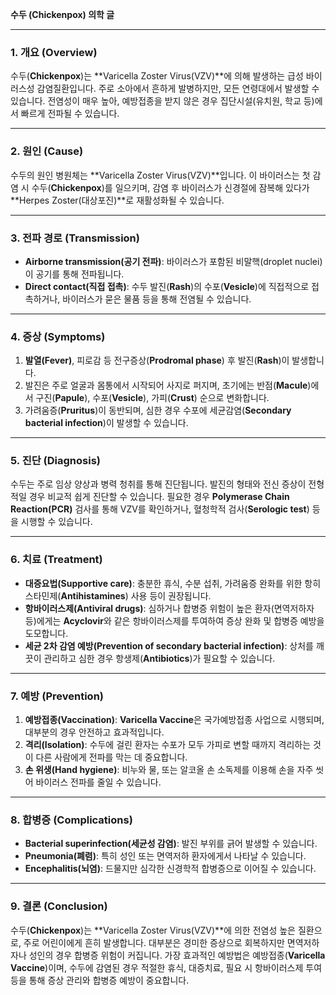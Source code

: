 **수두 (Chickenpox) 의학 글**

---

### 1. 개요 (Overview)
수두(**Chickenpox**)는 **Varicella Zoster Virus(VZV)**에 의해 발생하는 급성 바이러스성 감염질환입니다. 주로 소아에서 흔하게 발병하지만, 모든 연령대에서 발생할 수 있습니다. 전염성이 매우 높아, 예방접종을 받지 않은 경우 집단시설(유치원, 학교 등)에서 빠르게 전파될 수 있습니다.

---

### 2. 원인 (Cause)
수두의 원인 병원체는 **Varicella Zoster Virus(VZV)**입니다. 이 바이러스는 첫 감염 시 수두(**Chickenpox**)를 일으키며, 감염 후 바이러스가 신경절에 잠복해 있다가 **Herpes Zoster(대상포진)**로 재활성화될 수 있습니다.

---

### 3. 전파 경로 (Transmission)
- **Airborne transmission(공기 전파)**: 바이러스가 포함된 비말핵(droplet nuclei)이 공기를 통해 전파됩니다.
- **Direct contact(직접 접촉)**: 수두 발진(**Rash**)의 수포(**Vesicle**)에 직접적으로 접촉하거나, 바이러스가 묻은 물품 등을 통해 전염될 수 있습니다.

---

### 4. 증상 (Symptoms)
1. **발열(Fever)**, 피로감 등 전구증상(**Prodromal phase**) 후 발진(**Rash**)이 발생합니다.  
2. 발진은 주로 얼굴과 몸통에서 시작되어 사지로 퍼지며, 초기에는 반점(**Macule**)에서 구진(**Papule**), 수포(**Vesicle**), 가피(**Crust**) 순으로 변화합니다.  
3. 가려움증(**Pruritus**)이 동반되며, 심한 경우 수포에 세균감염(**Secondary bacterial infection**)이 발생할 수 있습니다.

---

### 5. 진단 (Diagnosis)
수두는 주로 임상 양상과 병력 청취를 통해 진단됩니다. 발진의 형태와 전신 증상이 전형적일 경우 비교적 쉽게 진단할 수 있습니다. 필요한 경우 **Polymerase Chain Reaction(PCR)** 검사를 통해 VZV를 확인하거나, 혈청학적 검사(**Serologic test**) 등을 시행할 수 있습니다.

---

### 6. 치료 (Treatment)
- **대증요법(Supportive care)**: 충분한 휴식, 수분 섭취, 가려움증 완화를 위한 항히스타민제(**Antihistamines**) 사용 등이 권장됩니다.  
- **항바이러스제(Antiviral drugs)**: 심하거나 합병증 위험이 높은 환자(면역저하자 등)에게는 **Acyclovir**와 같은 항바이러스제를 투여하여 증상 완화 및 합병증 예방을 도모합니다.  
- **세균 2차 감염 예방(Prevention of secondary bacterial infection)**: 상처를 깨끗이 관리하고 심한 경우 항생제(**Antibiotics**)가 필요할 수 있습니다.

---

### 7. 예방 (Prevention)
1. **예방접종(Vaccination)**: **Varicella Vaccine**은 국가예방접종 사업으로 시행되며, 대부분의 경우 안전하고 효과적입니다.  
2. **격리(Isolation)**: 수두에 걸린 환자는 수포가 모두 가피로 변할 때까지 격리하는 것이 다른 사람에게 전파를 막는 데 중요합니다.  
3. **손 위생(Hand hygiene)**: 비누와 물, 또는 알코올 손 소독제를 이용해 손을 자주 씻어 바이러스 전파를 줄일 수 있습니다.

---

### 8. 합병증 (Complications)
- **Bacterial superinfection(세균성 감염)**: 발진 부위를 긁어 발생할 수 있습니다.  
- **Pneumonia(폐렴)**: 특히 성인 또는 면역저하 환자에게서 나타날 수 있습니다.  
- **Encephalitis(뇌염)**: 드물지만 심각한 신경학적 합병증으로 이어질 수 있습니다.

---

### 9. 결론 (Conclusion)
수두(**Chickenpox**)는 **Varicella Zoster Virus(VZV)**에 의한 전염성 높은 질환으로, 주로 어린이에게 흔히 발생합니다. 대부분은 경미한 증상으로 회복하지만 면역저하자나 성인의 경우 합병증 위험이 커집니다. 가장 효과적인 예방법은 예방접종(**Varicella Vaccine**)이며, 수두에 감염된 경우 적절한 휴식, 대증치료, 필요 시 항바이러스제 투여 등을 통해 증상 관리와 합병증 예방이 중요합니다.